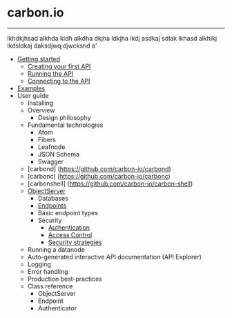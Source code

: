 carbon.io
==========
***

lkhdkjhsad alkhda kldh alkdha dkjha ldkjha  lkdj asdkaj sdlak 
lkhasd alkhlkj lkdsldkaj daksdjwq;djwcksnd a'

* [Getting started](doc/GettingStarted.md)
  * [Creating your first API](doc/GettingStarted.md#creating-the-api)
  * [Running the API](doc/GettingStarted.md#running-the-api)
  * [Connecting to the API](doc/GettingStarted.md#connecting-to-the-api)
* [Examples](https://github.com/carbon-io/examples)
* User guide
  * Installing 
  * Overview
    * Design philosophy 
  * Fundamental technologies
    * Atom
    * Fibers
    * Leafnode 
    * JSON Schema
    * Swagger
  * [carbond] (https://github.com/carbon-io/carbond)
  * [carbonc] (https://github.com/carbon-io/carbonc)
  * [carbonshell] (https://github.com/carbon-io/carbon-shell)
  * [ObjectServer](doc/classes/ObjectServer.md)
    * Databases
    * [Endpoints](doc/classes/Endpoint.md)
    * Basic endpoint types
    * Security
      * [Authentication](doc/Authentication.md)
      * [Access Control](doc/AccessControl.md)
      * [Security strategies](doc/SecurityStrategies.md)
  * Running a datanode
  * Auto-generated interactive API documentation (API Explorer)
  * Logging
  * Error handling
  * Production best-practices
  * Class reference
    * ObjectServer
    * Endpoint
    * Authenticator

